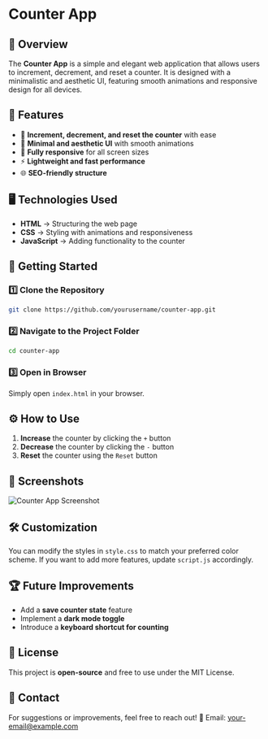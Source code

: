 # Counter App

## 📌 Overview
The **Counter App** is a simple and elegant web application that allows users to increment, decrement, and reset a counter. It is designed with a minimalistic and aesthetic UI, featuring smooth animations and responsive design for all devices.

## 🎯 Features
- 🔢 **Increment, decrement, and reset the counter** with ease
- 🎨 **Minimal and aesthetic UI** with smooth animations
- 📱 **Fully responsive** for all screen sizes
- ⚡ **Lightweight and fast performance**
- 🌐 **SEO-friendly structure**

## 🖥️ Technologies Used
- **HTML** → Structuring the web page
- **CSS** → Styling with animations and responsiveness
- **JavaScript** → Adding functionality to the counter

## 🚀 Getting Started
### 1️⃣ Clone the Repository
```sh
git clone https://github.com/yourusername/counter-app.git
```

### 2️⃣ Navigate to the Project Folder
```sh
cd counter-app
```

### 3️⃣ Open in Browser
Simply open `index.html` in your browser.

## ⚙️ How to Use
1. **Increase** the counter by clicking the `+` button
2. **Decrease** the counter by clicking the `-` button
3. **Reset** the counter using the `Reset` button

## 📸 Screenshots
![Counter App Screenshot](screenshot.png)

## 🛠️ Customization
You can modify the styles in `style.css` to match your preferred color scheme.
If you want to add more features, update `script.js` accordingly.

## 🏆 Future Improvements
- Add a **save counter state** feature
- Implement a **dark mode toggle**
- Introduce a **keyboard shortcut for counting**

## 📜 License
This project is **open-source** and free to use under the MIT License.

## 💬 Contact
For suggestions or improvements, feel free to reach out!
📧 Email: [your-email@example.com](mailto:nandunandinigoyal@gmail.com)

